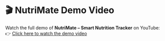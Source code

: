 # 🎬 NutriMate Demo Video

Watch the full demo of **NutriMate – Smart Nutrition Tracker** on YouTube:  
👉 [Click here to watch the demo video](https://youtu.be/wYRPAxLPSFA?si=tNrIE4oTGe4BETPo)


